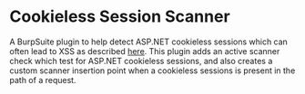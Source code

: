# Cookieless Session Scanner
A BurpSuite plugin to help detect ASP.NET cookieless sessions which can often lead to XSS as described [here](https://blog.isec.pl/all-is-xss-that-comes-to-the-net/). This plugin adds an active scanner check which test for ASP.NET cookieless sessions, and also creates a custom scanner insertion point when a cookieless sessions is present in the path of a request.
